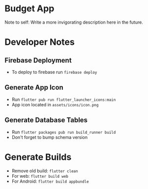 # Budget App
Note to self: Write a more invigorating description here in the future.


# Developer Notes

## Firebase Deployment
* To deploy to firebase run `firebase deploy`

## Generate App Icon
* Run `flutter pub run flutter_launcher_icons:main`
* App icon located in `assets/icons/icon.png`

## Generate Database Tables
* Run `flutter packages pub run build_runner build`
* Don't forget to bump schema version

# Generate Builds
* Remove old build: `flutter clean`
* For web: `flutter build web`
* For Android: `flutter build appbundle`
